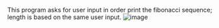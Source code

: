 This program asks for user input in order print the fibonacci sequence; length is based on the same user input.
![image](https://github.com/isaacGarcia92/Fibonacci_Series/assets/118863715/ba597d11-3582-44d7-95b0-4ff114f61db5)
